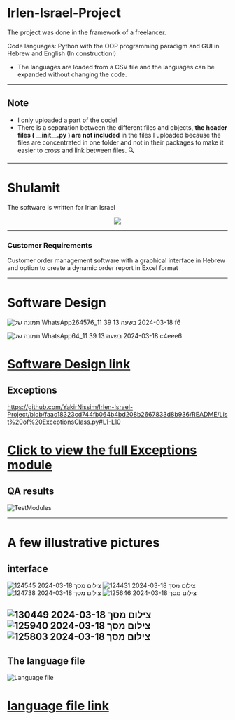 # Irlen-Israel-Project
The project was done in the framework of a freelancer.

Code languages: Python with the OOP programming paradigm and GUI in Hebrew and English (In construction!)
* The languages are loaded from a CSV file and the languages can be expanded without changing the code.
---
## Note
* I only uploaded a part of the code!
* There is a separation between the different files and objects, **the header files ( __init\__.py ) are not included** in the files I uploaded because the files are concentrated in one folder and not in their packages to make it easier to cross and link between files. 🔍

---
# Shulamit
<p>The software is written for Irlan Israel</p>

<p align='center'>
  <img src='https://i.imgur.com/7rvjwm9l.jpg'/>
</p>

---

### Customer Requirements

<p>
    Customer order management software with a graphical interface in Hebrew and option to create a dynamic order report in Excel format
</p>

---
# Software Design
![תמונה של WhatsApp‏ 2024-03-18 בשעה 13 39 11_264576f6](https://github.com/YakirNissim/Irlen-Israel-Project/assets/101890349/2250f584-76d8-48dd-9105-46e7fe8abaf6)

![תמונה של WhatsApp‏ 2024-03-18 בשעה 13 39 11_64c4eee6](https://github.com/YakirNissim/Irlen-Israel-Project/assets/101890349/9fa3fe0d-83e9-4b93-90f9-6cb6ec66e086)


# <a href='https://github.com/YakirNissim/Irlen-Israel-Project/blob/master/Software%20Design.pdf'>Software Design link</a>

## Exceptions
https://github.com/YakirNissim/Irlen-Israel-Project/blob/faac18323cd744fb064b4bd208b2667833d8b936/README/List%20of%20ExceptionsClass.py#L1-L10  
# <a href='https://github.com/YakirNissim/Irlen-Israel-Project/blob/master/Modules/Exceptions.py'>Click to view the full Exceptions module</a>

## QA results
![TestModules](https://github.com/YakirNissim/Irlen-Israel-Project/assets/101890349/b27a6d06-3d9f-4a72-8098-2002cfdef1ef)


---
# A few illustrative pictures
## interface
![צילום מסך 2024-03-18 124545](https://github.com/YakirNissim/Irlen-Israel-Project/assets/101890349/fea76492-32f2-4d10-bd86-5ad808fa2fda)
![צילום מסך 2024-03-18 124431](https://github.com/YakirNissim/Irlen-Israel-Project/assets/101890349/523f0260-79b5-404b-a41e-9e29060c3bf5)
![צילום מסך 2024-03-18 124738](https://github.com/YakirNissim/Irlen-Israel-Project/assets/101890349/46c0fc5e-75dd-4d8a-b93b-f0dbbffd0e3c)
![צילום מסך 2024-03-18 125646](https://github.com/YakirNissim/Irlen-Israel-Project/assets/101890349/89b5100b-2560-4a6e-8b6a-f77f7c1922f1)

![צילום מסך 2024-03-18 130449](https://github.com/YakirNissim/Irlen-Israel-Project/assets/101890349/64c7a2d8-2654-488f-abf9-fcb05a7098ec)
![צילום מסך 2024-03-18 125940](https://github.com/YakirNissim/Irlen-Israel-Project/assets/101890349/0a5c23de-144e-4dc7-88eb-bf48509293a1)
![צילום מסך 2024-03-18 125803](https://github.com/YakirNissim/Irlen-Israel-Project/assets/101890349/3c2207bf-e778-471e-8fd2-03bf837c1e52)
--


## The language file
![Language file](https://github.com/YakirNissim/Irlen-Israel-Project/assets/101890349/0babcba0-89d2-40be-b570-0127a744c034)
# <a href='https://github.com/YakirNissim/Irlen-Israel-Project/blob/master/Language%20file.csv'>language file link</a>
